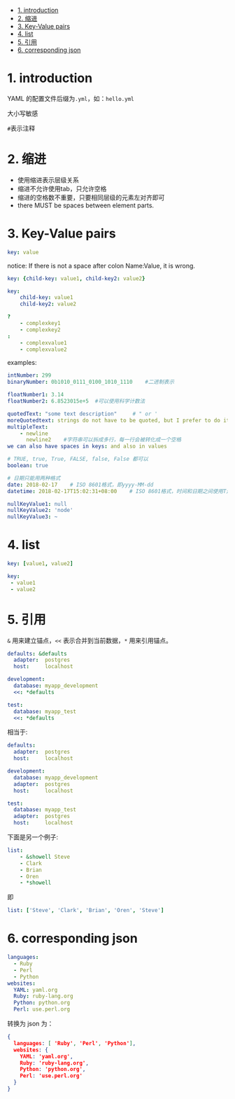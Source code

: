 - [1. introduction](#1-introduction)
- [2. 缩进](#2-缩进)
- [3. Key-Value pairs](#3-key-value-pairs)
- [4. list](#4-list)
- [5. 引用](#5-引用)
- [6. corresponding json](#6-corresponding-json)
# 1. introduction



YAML 的配置文件后缀为`.yml`，如：`hello.yml`

大小写敏感

`#`表示注释

# 2. 缩进
- 使用缩进表示层级关系
- 缩进不允许使用tab，只允许空格
- 缩进的空格数不重要，只要相同层级的元素左对齐即可
- there MUST be spaces between element parts.

# 3. Key-Value pairs
```yaml
key: value
```
notice: If there is not a space after colon Name:Value, it is wrong.

```yaml
key: {child-key: value1, child-key2: value2}

key: 
    child-key: value1
    child-key2: value2
```
```yaml
?  
    - complexkey1
    - complexkey2
:
    - complexvalue1
    - complexvalue2
```

examples:
```yaml
intNumber: 299
binaryNumber: 0b1010_0111_0100_1010_1110    #二进制表示

floatNumber1: 3.14
floatNumber2: 6.8523015e+5  #可以使用科学计数法

quotedText: "some text description"     # " or '
moreQuotedtext: strings do not have to be quoted, but I prefer to do it=
multipleText:
    - newline
      newline2    #字符串可以拆成多行，每一行会被转化成一个空格
we can also have spaces in keys: and also in values

# TRUE, true, True, FALSE, false, False 都可以
boolean: true

# 日期只能用两种格式
date: 2018-02-17    # ISO 8601格式，即yyyy-MM-dd
datetime: 2018-02-17T15:02:31+08:00    # ISO 8601格式，时间和日期之间使用T连接，最后使用+代表时区

nullKeyValue1: null
nullKeyValue2: 'node'
nullKeyValue3: ~ 
```
# 4. list

```yaml
key: [value1, value2]

key: 
 - value1
 - value2
```

# 5. 引用

`&` 用来建立锚点，`<<` 表示合并到当前数据，`*` 用来引用锚点。

```yaml
defaults: &defaults
  adapter:  postgres
  host:     localhost

development:
  database: myapp_development
  <<: *defaults

test:
  database: myapp_test
  <<: *defaults
```
相当于:

```yaml
defaults:
  adapter:  postgres
  host:     localhost

development:
  database: myapp_development
  adapter:  postgres
  host:     localhost

test:
  database: myapp_test
  adapter:  postgres
  host:     localhost
```

下面是另一个例子:

```yaml
list:
    - &showell Steve 
    - Clark 
    - Brian 
    - Oren 
    - *showell 
```
即

```yaml
list: ['Steve', 'Clark', 'Brian', 'Oren', 'Steve']
```

# 6. corresponding json
```yaml
languages:
  - Ruby
  - Perl
  - Python 
websites:
  YAML: yaml.org 
  Ruby: ruby-lang.org 
  Python: python.org 
  Perl: use.perl.org
```
转换为 json 为：
```json
{ 
  languages: [ 'Ruby', 'Perl', 'Python'],
  websites: {
    YAML: 'yaml.org',
    Ruby: 'ruby-lang.org',
    Python: 'python.org',
    Perl: 'use.perl.org' 
  } 
}
```
